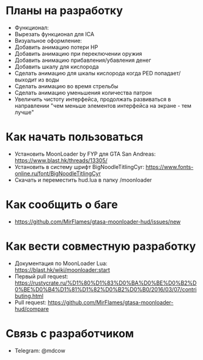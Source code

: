 # Планы на разработку
- Функционал:
- Вырезать функционал для ICA
- Визуальное оформление:
- Добавить анимацию потери HP
- Добавить анимацию при переключении оружия
- Добавить анимацию прибавления/убавления денег
- Добавить шкалу для кислорода
- Сделать анимацию для шкалы кислорода когда PED попадает/выходит из воды
- Сделать анимацию во время стрельбы
- Сделать анимацию уменьшения количества патрон
- Увеличить чистоту интерфейса, продолжать развиваться в направлении "чем меньше элементов интерфейса на экране - тем лучше"

# Как начать пользоваться
- Установить MoonLoader by FYP для GTA San Andreas: https://www.blast.hk/threads/13305/
- Установить в систему шрифт BigNoodleTitlingCyr: https://www.fonts-online.ru/font/BigNoodleTitlingCyr
- Скачать и переместить hud.lua в папку /moonloader

# Как сообщить о баге
- https://github.com/MirFlames/gtasa-moonloader-hud/issues/new

# Как вести совместную разработку
- Документация по MoonLoader Lua: https://blast.hk/wiki/moonloader:start
- Первый pull request: https://rustycrate.ru/%D1%80%D1%83%D0%BA%D0%BE%D0%B2%D0%BE%D0%B4%D1%81%D1%82%D0%B2%D0%B0/2016/03/07/contributing.html
- Pull request: https://github.com/MirFlames/gtasa-moonloader-hud/compare

# Связь с разработчиком
- Telegram: @mdcow
